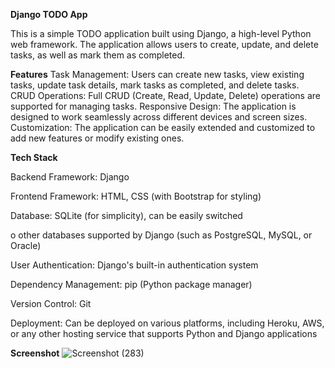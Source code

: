 **Django TODO App**

This is a simple TODO application built using Django, a high-level Python web framework. The application allows users to create, update, and delete tasks, as well as mark them as completed.


**Features**
Task Management: Users can create new tasks, view existing tasks, update task details, mark tasks as completed, and delete tasks.
CRUD Operations: Full CRUD (Create, Read, Update, Delete) operations are supported for managing tasks.
Responsive Design: The application is designed to work seamlessly across different devices and screen sizes.
Customization: The application can be easily extended and customized to add new features or modify existing ones.

**Tech Stack**

Backend Framework: Django 

Frontend Framework: HTML, CSS (with Bootstrap for styling)

Database: SQLite (for simplicity), can be easily switched 

o other databases supported by Django (such as PostgreSQL, MySQL, or Oracle)

User Authentication: Django's built-in authentication system

Dependency Management: pip (Python package manager)

Version Control: Git

Deployment: Can be deployed on various platforms, including Heroku, AWS, or any other hosting service that supports Python and Django applications

**Screenshot**
![Screenshot (283)](https://github.com/saranyams057/Todo-Project-Python/assets/61340715/44de5e44-dae1-4fb0-a5ee-024ff3b41f50)
